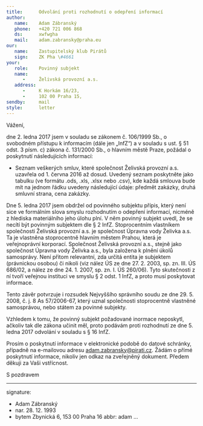 ```yaml
---
title:      Odvolání proti rozhodnutí o odepření informací
author:
   name:    Adam Zábranský
   phone:   +420 721 006 868
   ds:      xwfwgha
   mail:    adam.zabransky@praha.eu
our:
   name:    Zastupitelský klub Pirátů
   sign:    ZK Pha \#4661
your:
   role:    Povinný subjekt
   name:    
      -     Želivská provozní a.s.  
   address:
      -     K Horkám 16/23, 
      -     102 00 Praha 15,
sendby:     mail
style:      letter
---
```


Vážení,

dne 2. ledna 2017 jsem v souladu se zákonem č. 106/1999 Sb., o svobodném přístupu k informacím (dále jen „InfZ“) a v souladu s ust. § 51 odst. 3 písm. c) zákona č. 131/2000 Sb., o hlavním městě Praze, požádal o poskytnutí následujících informací: 

* Seznam veškerých smluv, které společnost Želivská provozní a.s. uzavřela od 1. června 2016 až dosud. Uvedený seznam poskytněte jako tabulku (ve formátu .ods, .xls, .xlsx nebo .csv), kde každá smlouva bude mít na jednom řádku uvedeny následující údaje: předmět zakázky, druhá smluvní strana, cena zakázky. 

Dne 5. ledna 2017 jsem obdržel od povinného subjektu přípis, který není sice ve formálním slova smyslu rozhodnutím o odepření informací, nicméně z hlediska materiálního jeho úlohu plní. V něm povinný subjekt uvedl, že se necítí být povinným subjektem dle § 2 InfZ. Stoprocentním vlastníkem společnosti Želivská provozní a.s. je společnost Úpravna vody Želivka a.s. Ta je vlastněna stoprocentně hlavním městem Prahou, která je veřejnoprávní korporací. Společnost Želivská provozní a.s., stejně jako společnost Úpravna vody Želivka a.s., byla založena k plnění úkolů samosprávy. Není přitom relevantní, zda určitá entita je subjektem (právnickou osobou) či nikoli (viz nález ÚS ze dne 27. 2. 2003, sp. zn. III. ÚS 686/02, a nález ze dne 24. 1. 2007, sp. zn. I. ÚS 260/06). Tyto skutečnosti z ní tvoří veřejnou instituci ve smyslu § 2 odst. 1 InfZ, a proto musí poskytovat informace.

Tento závěr potvrzuje i rozsudek Nejvyššího správního soudu ze dne 29. 5. 2008, č. j. 8 As 57/2006-67, který uznal společnosti stoprocentně vlastněné samosprávou, nebo státem za povinné subjekty. 

Vzhledem k tomu, že povinný subjekt požadované inormace neposkytl, ačkoliv tak dle zákona učinit měl, proto podávám proti rozhodnutí ze dne 5. ledna 2017 odvolání v souladu s § 16 InfZ.

Prosím o poskytnutí informace v elektronické podobě do datové schránky, případně na e-mailovou adresu adam.zabransky@pirati.cz. Žádám o přímé poskytnutí informace, nikoliv jen odkaz na zveřejněný dokument. Předem děkuji za Vaši vstřícnost.

S pozdravem

---
signature:
  - Adam Zábranský
  - nar. 28. 12. 1993
  - bytem Zbynická 6, 153 00 Praha 16
abbr:       adam
...
